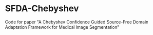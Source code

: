 # SFDA-Chebyshev
Code for paper "A Chebyshev Confidence Guided Source-Free Domain Adaptation Framework for Medical Image Segmentation"
